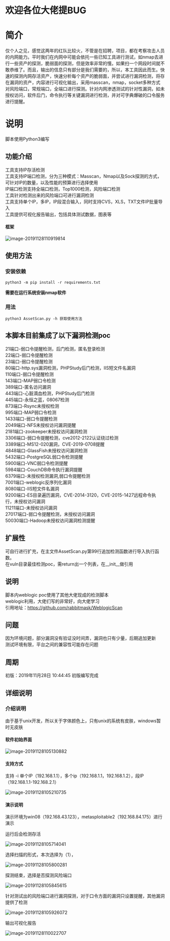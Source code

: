 # 欢迎各位大佬提BUG

# 简介

仅个人之见，感觉这两年的红队比较火，不管是在招聘，项目，都在考察攻击人员的内网能力。平时我们在内网中可能会依托一些已知工具进行测试，如nmap去进行一些资产的探测，脆弱面的探测，但是效率非常的慢。如果扫一个网段时间就不敢恭维了。而且，输出的信息只有部分是我们需要的，所以，本工具因此而生。快速的探测内网存活资产，快速分析每个资产的脆弱面，并尝试进行漏洞检测，将存在漏洞的资产，内容进行可视化输出，采用masscan，nmap，socket多种方式对风险端口，常规端口，全端口进行探测。针对内网渗透测试的针对性漏洞，如未授权访问，软件后门，命令执行等关键漏洞进行检测，并对可字典爆破的口令服务进行提醒。

# 说明

脚本使用Python3编写

## 功能介绍

工具支持IP存活检测<br>
工具支持IP端口检测，分为三种模式：Masscan，Nmap以及Sock探测的方式，可针对IP的数量，以及性能的预算进行选择使用<br>
IP端口检测支持全端口检测，Top1000检测，风险端口检测<br>
工具针对检测出来的风险端口可进行漏洞检测<br>
工具支持单个IP，多IP，IP段混合输入，同时支持CVS，XLS，TXT文件IP批量导入<br>
工具提供可视化报告输出，包括具体测试数据，图表等<br>

#### 框架

![image-20191128110919814](./images/image-20191128110919814.png)

## 使用方法

### 安装依赖
<code>python3 -m pip install -r requirements.txt</code><br>

**需要在运行系统安装nmap软件**<br>

### 用法

<code>python3 AssetScan.py -h 获取使用方法<br></code>


## 本脚本目前集成了以下漏洞检测poc

21端口-弱口令提醒检测，后门检测，匿名登录检测<br>22端口-弱口令提醒检测<br>23端口-弱口令提醒检测<br>80端口-http.sys漏洞检测，PHPStudy后门检测，IIS短文件名漏洞<br>110端口-弱口令提醒检测<br>143端口-MAP弱口令检测<br>389端口-匿名访问漏洞<br>443端口-心脏滴血检测，PHPStudy后门检测<br>445端口-永恒之蓝，08067检测<br>873端口-Rsync未授权检测<br>995端口-MAP弱口令检测<br>1433端口-弱口令提醒检测<br>2049端口-NFS未授权访问漏洞提醒<br>2181端口-zookeeper未授权访问漏洞检测<br>3306端口-弱口令提醒检测，cve2012-2122认证绕过检测<br>3389端口-MS12-020漏洞，CVE-2019-0708提醒<br>4848端口-GlassFish未授权访问漏洞检测<br>5432端口-PostgreSQL弱口令检测提醒<br>5900端口-VNC弱口令检测提醒<br>5984端口-CouchDB命令执行漏洞提醒<br>6379端口-未授权检测漏洞,弱口令提醒检测<br>7001端口-weblogic反序列化漏洞<br>8080端口-IIS短文件名漏洞<br>9200端口-ES目录遍历漏洞，CVE-2014-3120，CVE-2015-1427远程命令执行，未授权访问漏洞<br>11211端口-未授权访问漏洞<br>27017端口-弱口令提醒检测，未授权访问漏洞<br>50030端口-Hadoop未授权访问漏洞检测提醒<br>


## 扩展性

可自行进行扩充，在主文件AssetScan.py第99行追加检测函数进行导入执行函数。<br>
在vuln目录最佳检测poc，需return出一个列表，在__init__做引用<br>

## 说明

脚本内weblogic poc使用了其他大佬现成的检测脚本<br>
weblogic利用，大佬们写的非常好，向大佬学习<br>
引用地址：https://github.com/rabbitmask/WeblogicScan<br>


## 问题

因为环境问题，部分漏洞没有验证没时间弄，漏洞也只有少量，后期追加更新<br>
测试环境有限，平台之间的兼容性可能存在问题 <br>

## 周期
初版：2019年11月28日 10:44:45 初版编写完成

## 详细说明

### 介绍说明

由于基于unix开发，所以关于字体颜色上，只有unix的系统有皮肤，windows暂时无皮肤

#### 软件初始界面

![image-20191128105130882](./images/image-20191128105130882.png)

#### 支持方式

支持 -i 单个IP（192.168.1.1），多个ip（192.168.1.1，192.168.1.2），段IP（192.168.1.1-192.168.2.1）

![image-20191128105210735](./images/image-20191128105210735.png)

#### 演示说明

演示环境为win08（192.168.43.123），metasploitable2（192.168.84.175）进行演示

运行后会检测存活

![image-20191128105714041](./images/image-20191128105714041.png)

选择扫描的形式，本次选择为（1），

![image-20191128105800281](./images/image-20191128105800281.png)

探测结束，选择是否探测风险端口

![image-20191128105845615](./images/image-20191128105845615.png)

针对测试出的风险端口进行漏洞探测，对于口令方面的漏洞只设置提醒，其他漏洞提供了检测

![image-20191128105926072](./images/image-20191128105926072.png)

输出可视化报告

![image-20191128110022707](./images/image-20191128110022707.png)
